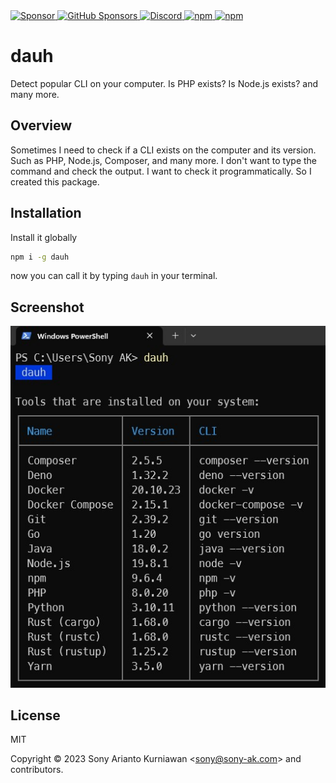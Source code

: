 <a href="https://paypal.me/sonyarianto" target="_blank">
 <img alt="Sponsor" src="https://img.shields.io/badge/donate-Paypal-fd8200.svg" />
</a>
<a href="https://github.com/sponsors/sonyarianto" target="_blank">
  <img alt="GitHub Sponsors" src="https://img.shields.io/github/sponsors/sonyarianto">
</a>
<a href="https://discord.com/channels/1083266930896535562/1094971793825075211" target="_blank">
  <img alt="Discord" src="https://img.shields.io/discord/1083266930896535562">
</a>
<a href="https://www.npmjs.com/package/dauh" target="_blank">
 <img alt="npm" src="https://img.shields.io/npm/dt/dauh">
</a>
<a href="https://www.npmjs.com/package/jogja" target="_blank">
 <img alt="npm" src="https://img.shields.io/npm/v/dauh">
</a>

# dauh

Detect popular CLI on your computer. Is PHP exists? Is Node.js exists? and many more.

## Overview

Sometimes I need to check if a CLI exists on the computer and its version. Such as PHP, Node.js, Composer, and many more. I don't want to type the command and check the output. I want to check it programmatically. So I created this package.

## Installation

Install it globally

```bash
npm i -g dauh
```

now you can call it by typing `dauh` in your terminal.

## Screenshot

![Dauh](https://github.com/sonyarianto/dauh/blob/main/dauh-0.1.0.jpg?raw=true)

## License

MIT

Copyright &copy; 2023 Sony Arianto Kurniawan <<sony@sony-ak.com>> and contributors.
